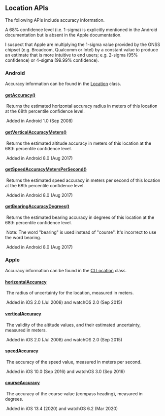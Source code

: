 ## Location APIs

The following APIs include accuracy information.

A 68% confidence level (i.e. 1-sigma) is explicitly mentioned in the Android documentation but is absent in the Apple documentation.

I suspect that Apple are multiplying the 1-sigma value provided by the GNSS chipset (e.g. Broadcom, Qualcomm or Intel) by a constant value to produce an estimate that is more intuitive to end users; e.g. 2-sigma (95% confidence) or 4-sigma (99.99% confidence).



### Android

Accuracy information can be found in the [Location](https://developer.android.com/reference/android/location/Location) class.

#### [getAccuracy()](https://developer.android.com/reference/android/location/Location#getAccuracy())

​	Returns the estimated horizontal accuracy radius in meters of this location at the 68th percentile confidence level.

​	Added in Android 1.0 (Sep 2008)

#### [getVerticalAccuracyMeters()](https://developer.android.com/reference/android/location/Location#getVerticalAccuracyMeters())

​	Returns the estimated altitude accuracy in meters of this location at the 68th percentile confidence level.

​	Added in Android 8.0 (Aug 2017)

#### [getSpeedAccuracyMetersPerSecond()](https://developer.android.com/reference/android/location/Location#getSpeedAccuracyMetersPerSecond())

​	Returns the estimated speed accuracy in meters per second of this location at the 68th percentile confidence level.

​	Added in Android 8.0 (Aug 2017)

#### [getBearingAccuracyDegrees()](https://developer.android.com/reference/android/location/Location#getBearingAccuracyDegrees())

​	Returns the estimated bearing accuracy in degrees of this location at the 68th percentile confidence level.

​	Note: The word "bearing" is used instead of "course". It's incorrect to use the word bearing.

​	Added in Android 8.0 (Aug 2017)



### Apple

Accuracy information can be found in the [CLLocation](https://developer.apple.com/documentation/corelocation/cllocation) class.

#### [horizontalAccuracy](https://developer.apple.com/documentation/corelocation/cllocation/1423599-horizontalaccuracy)

​	The radius of uncertainty for the location, measured in meters.

​	Added in iOS 2.0 (Jul 2008) and watchOS 2.0 (Sep 2015)

#### [verticalAccuracy](https://developer.apple.com/documentation/corelocation/cllocation/1423550-verticalaccuracy)

​	The validity of the altitude values, and their estimated uncertainty, measured in meters.

​	Added in iOS 2.0 (Jul 2008) and watchOS 2.0 (Sep 2015)

#### [speedAccuracy](https://developer.apple.com/documentation/corelocation/cllocation/3524340-speedaccuracy)

​	The accuracy of the speed value, measured in meters per second.

​	Added in iOS 10.0 (Sep 2016) and watchOS 3.0 (Sep 2016)

#### [courseAccuracy](https://developer.apple.com/documentation/corelocation/cllocation/3524338-courseaccuracy)

​	The accuracy of the course value (compass heading), measured in degrees.

​	Added in iOS 13.4 (2020) and watchOS 6.2 (Mar 2020)

